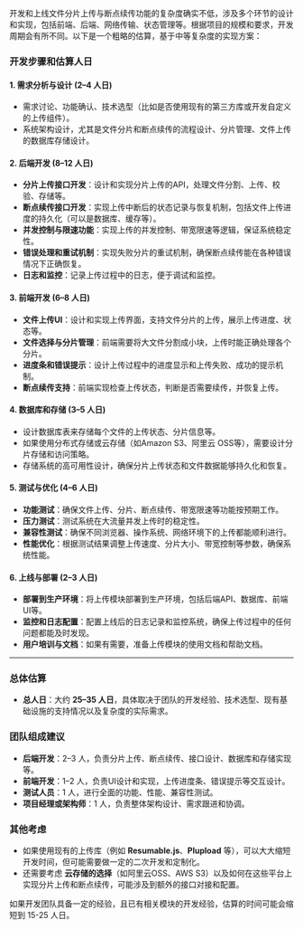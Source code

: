 开发和上线文件分片上传与断点续传功能的复杂度确实不低，涉及多个环节的设计和实现，包括前端、后端、网络传输、状态管理等。根据项目的规模和要求，开发周期会有所不同。以下是一个粗略的估算，基于中等复杂度的实现方案：

### 开发步骤和估算人日

#### 1. **需求分析与设计 (2–4 人日)**

* 需求讨论、功能确认、技术选型（比如是否使用现有的第三方库或开发自定义的上传组件）。
* 系统架构设计，尤其是文件分片和断点续传的流程设计、分片管理、文件上传的数据库存储设计。

#### 2. **后端开发 (8–12 人日)**

* **分片上传接口开发**：设计和实现分片上传的API，处理文件分割、上传、校验、存储等。
* **断点续传接口开发**：实现上传中断后的状态记录与恢复机制，包括文件上传进度的持久化（可以是数据库、缓存等）。
* **并发控制与限速功能**：实现上传的并发控制、带宽限速等逻辑，保证系统稳定性。
* **错误处理和重试机制**：实现失败分片的重试机制，确保断点续传能在各种错误情况下正确恢复。
* **日志和监控**：记录上传过程中的日志，便于调试和监控。

#### 3. **前端开发 (6–8 人日)**

* **文件上传UI**：设计和实现上传界面，支持文件分片的上传，展示上传进度、状态等。
* **文件选择与分片管理**：前端需要将大文件分割成小块，上传时能正确处理各个分片。
* **进度条和错误提示**：设计上传过程中的进度显示和上传失败、成功的提示机制。
* **断点续传支持**：前端实现检查上传状态，判断是否需要续传，并恢复上传。

#### 4. **数据库和存储 (3–5 人日)**

* 设计数据库表来存储每个文件的上传状态、分片信息等。
* 如果使用分布式存储或云存储（如Amazon S3、阿里云 OSS等），需要设计分片存储和访问策略。
* 存储系统的高可用性设计，确保分片上传状态和文件数据能够持久化和恢复。

#### 5. **测试与优化 (4–6 人日)**

* **功能测试**：确保文件上传、分片、断点续传、带宽限速等功能按预期工作。
* **压力测试**：测试系统在大流量并发上传时的稳定性。
* **兼容性测试**：确保不同浏览器、操作系统、网络环境下的上传都能顺利进行。
* **性能优化**：根据测试结果调整上传速度、分片大小、带宽控制等参数，确保系统性能。

#### 6. **上线与部署 (2–3 人日)**

* **部署到生产环境**：将上传模块部署到生产环境，包括后端API、数据库、前端UI等。
* **监控和日志配置**：配置上线后的日志记录和监控系统，确保上传过程中的任何问题都能及时发现。
* **用户培训与文档**：如果有需要，准备上传模块的使用文档和帮助文档。

---

### 总体估算

* **总人日**：大约 **25–35 人日**，具体取决于团队的开发经验、技术选型、现有基础设施的支持情况以及复杂度的实际需求。

### 团队组成建议

* **后端开发**：2–3 人，负责分片上传、断点续传、接口设计、数据库和存储实现等。
* **前端开发**：1–2 人，负责UI设计和实现，上传进度条、错误提示等交互设计。
* **测试人员**：1 人，进行全面的功能、性能、兼容性测试。
* **项目经理或架构师**：1 人，负责整体架构设计、需求跟进和协调。

### 其他考虑

* 如果使用现有的上传库（例如 **Resumable.js**、**Plupload** 等），可以大大缩短开发时间，但可能需要做一定的二次开发和定制化。
* 还需要考虑 **云存储的选择**（如阿里云OSS、AWS S3）以及如何在这些平台上实现分片上传和断点续传，可能涉及到额外的接口对接和配置。

如果开发团队具备一定的经验，且已有相关模块的开发经验，估算的时间可能会缩短到 15-25 人日。
